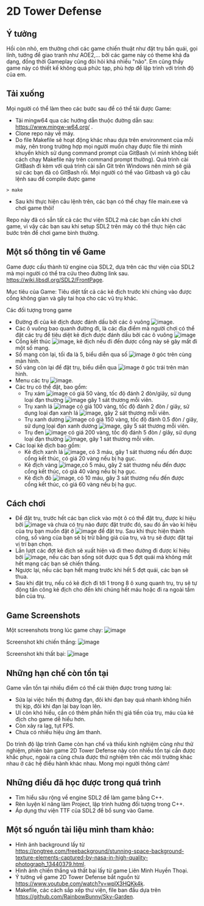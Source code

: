 
# 2D Tower Defense
## Ý tưởng
Hồi còn nhỏ, em thường chơi các game chiến thuật như đặt trụ bắn quái, gọi lính, tướng để giao tranh như AOE2,... bởi các game này có theme khá đa dạng, đồng thời Gameplay cũng đòi hỏi khá nhiều "não". Em cũng thấy game này có thiết kế không quá phức tạp, phù hợp để lập trình với trình độ của em.
## Tải xuống
Mọi người có thể làm theo các bước sau để có thể tải được Game:

- Tải mingw64 qua các hướng dẫn thuộc đường dẫn sau: https://www.mingw-w64.org/ .
- Clone repo này về máy.
- Do file Makefile sẽ hoạt động khác nhau dựa trên environment của mỗi máy, nên trong trường hợp mọi người muốn chạy được file thì mình khuyến khích sử dụng command prompt của GitBash (vì mình không biết cách chạy Makefile này trên command prompt thường). Quá trình cài GitBash đi kèm với quá trình cài sẵn Git trên Windows nên mình sẽ giả sử các bạn đã có GitBash rồi. Mọi người có thể vào Gitbash và gõ câu lệnh sau để compile được game 
```
> make 
```
- Sau khi thực hiện câu lệnh trên, các bạn có thể chạy file main.exe và chơi game thôi!

Repo này đã có sẫn tất cả các thư viện SDL2 mà các bạn cần khi chơi game, vì vậy các bạn sau khi setup SDL2 trên máy có thể thực hiện các bước trên để chơi game bình thường.
## Một số thông tin về Game
Game được cấu thành từ engine của SDL2, dựa trên các thư viện của SDL2 mà mọi người có thể tra cứu theo đường link sau. https://wiki.libsdl.org/SDL2/FrontPage. 

Mục tiêu của Game: Tiêu diệt tất cả các kẻ địch trước khi chúng vào được cổng không gian và gây tai họa cho các vũ trụ khác.

Các đối tượng trong game
- Đường đi của kẻ địch được đánh dấu bởi các ô vuông ![image](Picture/path_square.png).
- Các ô vuông bao quanh đường đi, là các địa điểm mà người chơi có thể đặt các trụ để tiêu diệt kẻ địch được đánh dấu bởi các ô vuông ![image](Picture/base_square.png)
- Cổng kết thúc ![image](Picture/portal_end.png), kẻ địch nếu đi đến được cổng này sẽ gây mất đi một số mạng.
- Số mạng còn lại, tối đa là 5, biểu diễn qua số ![image](Picture/lives.png) ở góc trên cùng màn hình.
- Số vàng còn lại để đặt trụ, biểu diễn qua ![image](Picture/MoneyDisplay.png) ở góc trái trên màn hình.
- Menu các trụ ![image](Picture/weapon_menu.png).
- Các trụ có thể đặt, bao gồm:
    + Trụ xám ![image](Picture/grey_cannon.png) có giá 50 vàng, tốc độ đánh 2 đòn/giây, sử dụng loại đạn thường ![image](Picture/normal_bullet.png) gây 1 sát thương mỗi viên.
    + Trụ xanh lá ![image](Picture/green_cannon.png) có giá 100 vàng, tốc độ đánh 2 đòn / giây, sử dụng loại đạn xanh lá ![image](Picture/green_bullet.png), gây 2 sát thương mỗi viên.
    + Trụ xanh dương ![image](Picture/blue_cannon.png) có giá 150 vàng, tốc độ đánh 0.5 đòn / giây, sử dụng loại đạn xanh dương ![image](Picture/blue_bullet.png), gây 5 sát thương mỗi viên.
    + Trụ đen ![image](Picture/black_cannon.png) có giá 200 vàng, tốc độ đánh 5 đòn / giây, sử dụng loại đạn thường ![image](Picture/normal_bullet.png), gây 1 sát thương mỗi viên.
- Các loại kẻ địch bao gồm:
    + Kẻ địch xanh lá ![image](Picture/green_enemy.png), có 3 máu, gây 1 sát thương nếu đến được cổng kết thúc, có giá 20 vàng nếu bị hạ gục.
    + Kẻ địch vàng ![image](Picture/yellow_enemy.png),có 5 máu, gây 2 sát thương nếu đến được cổng kết thúc, có giá 40 vàng nếu bị hạ gục.
    + Kẻ địch đỏ ![image](Picture/red_enemy.png), có 10 máu, gây 3 sát thương nếu đến được cổng kết thúc, có giá 60 vàng nếu bị hạ gục.

## Cách chơi
- Để đặt trụ, trước hết các bạn click vào một ô có thể đặt trụ, được kí hiệu bởi ![image](Picture/base_square.png) và chưa có trụ nào được đặt trước đó, sau đó ấn vào kí hiệu của trụ bạn muốn đặt ở ![image](Picture/weapon_menu.png) để đặt trụ. Sau khi thực hiện thành công, số vàng của bạn sẽ bị trừ bằng giá của trụ, và trụ sẽ được đặt tại vị trí bạn chọn.
- Lần lượt các đợt kẻ địch sẽ xuất hiện và đi theo đường đi được kí hiệu bởi ![image](Picture/path_square.png), nếu các bạn sống sót được qua 5 đợt quái mà không mất hết mạng các bạn sẽ chiến thắng.
- Ngược lại, nếu các bạn hết mạng trước khi hết 5 đợt quái, các bạn sẽ thua.
- Sau khi đặt trụ, nếu có kẻ địch đi tới 1 trong 8 ô xung quanh trụ, trụ sẽ tự động tấn công kẻ địch cho đến khi chúng hết máu hoặc đi ra ngoài tầm bắn của trụ.
## Game Screenshots

Một screenshots trong lúc game chạy: 
![image](Picture/Game_Overview.png)

Screenshot khi chiến thắng: 
![image](Picture/Victory_Screenshot.png)

Screenshot khi thất bại:
![image](Picture/Defeat_Screenshot.png)

## Những hạn chế còn tồn tại

Game vẫn tồn tại nhiều điểm có thể cải thiện được trong tương lai:

- Sửa lại việc hiển thị đường đạn, đôi khi đạn bay quá nhanh không hiển thị kịp, đôi khi đạn lại bay loạn lên.
- UI còn khó hiểu, cần có thêm phần hiển thị giá tiền của trụ, máu của kẻ địch cho game dễ hiểu hơn.
- Còn xảy ra lag, tụt FPS.
- Chưa có nhiều hiệu ứng âm thanh.

Do trình độ lập trình Game còn hạn chế và thiếu kinh nghiệm cũng như thử nghiệm, phiên bản game 2D Tower Defense này còn nhiều tồn tại cần được khắc phục, ngoài ra cũng chưa được thử nghiệm trên các môi trường khác nhau ở các hệ điều hành khác nhau. Mong mọi người thông cảm!

## Những điều đã học được trong quá trình

- Tìm hiểu sâu rộng về engine SDL2 để làm game bằng C++.
- Rèn luyện kĩ năng làm Project, lập trình hướng đối tượng trong C++.
- Áp dụng thư viện TTF của SDL2 để bổ sung vào Game.

## Một số nguồn tài liệu mình tham khảo:

- Hình ảnh background lấy từ https://pngtree.com/freebackground/stunning-space-background-texture-elements-captured-by-nasa-in-high-quality-photograph_13440379.html.
- Hình ảnh chiến thắng và thất bại lấy từ game Liên Minh Huyền Thoại.
- Ý tưởng về game 2D Tower Defense bắt nguồn từ https://www.youtube.com/watch?v=wplX3HQKk4k.
- Makefile, các cách sắp xếp thư viện, file ban đầu dựa trên https://github.com/RainbowBunny/Sky-Garden.